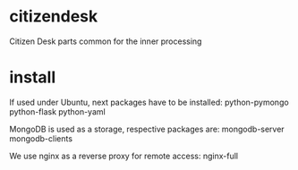 citizendesk
===========

Citizen Desk parts common for the inner processing


install
===========

If used under Ubuntu, next packages have to be installed:
python-pymongo
python-flask
python-yaml

MongoDB is used as a storage, respective packages are:
mongodb-server
mongodb-clients

We use nginx as a reverse proxy for remote access:
nginx-full



